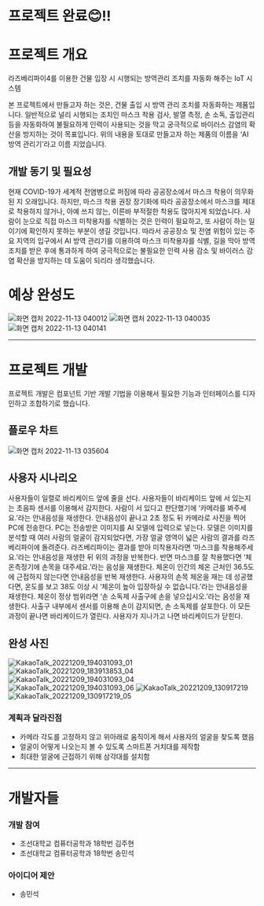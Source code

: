 # 프로젝트 완료😊!!

# 프로젝트 개요
라즈베리파이4를 이용한 건물 입장 시 시행되는 방역관리 조치를 자동화 해주는 IoT 시스템

본 프로젝트에서 만들고자 하는 것은, 건물 출입 시 방역 관리 조치를 자동화하는 제품입니다. 일반적으로 널리 시행되는 조치인 마스크 착용 검사, 발열 측정, 손 소독, 출입관리 등을 자동화하여 불필요하게 인력이 사용되는 것을 막고 궁극적으로 바이러스 감염의 확산을 방지하는 것이 목표입니다.
위의 내용을 토대로 만들고자 하는 제품의 이름을 ‘AI 방역 관리기’라고 이름 지었습니다.

## 개발 동기 및 필요성
현재 COVID-19가 세계적 전염병으로 퍼짐에 따라 공공장소에서 마스크 착용이 의무화된 지 오래입니다. 하지만, 마스크 착용 권장 장기화에 따라 공공장소에서 마스크를 제대로 착용하지 않거나, 아예 쓰지 않는, 이른바 부적절한 착용도 많아지게 되었습니다. 사람이 눈으로 직접 마스크 미착용자를 식별하는 것은 인력이 필요하고, 또 사람이 하는 일이기에 확인하지 못하는 부분이 생길 것입니다. 따라서 공공장소 및 전염 위험이 있는 주요 지역의 입구에서 AI 방역 관리기를 이용하여 마스크 미착용자를 식별, 길을 막아 방역 조치를 받은 후에 통과하게 하여 궁극적으로는 불필요한 인력 사용 감소 및 바이러스 감염 확산을 방지하는 데 도움이 되리라 생각했습니다.

# 예상 완성도
![화면 캡처 2022-11-13 040012](https://user-images.githubusercontent.com/88638058/201494700-30e55120-7574-482d-bb2e-2e4152e57884.png)
![화면 캡처 2022-11-13 040035](https://user-images.githubusercontent.com/88638058/201494731-09ee097b-9735-437b-a59f-e10c441a558c.png)
![화면 캡처 2022-11-13 040141](https://user-images.githubusercontent.com/88638058/201494734-e81519dc-ff2f-4c19-aba9-25c99604414a.png)


---

# 프로젝트 개발
프로젝트 개발은 컴포넌트 기반 개발 기법을 이용해서 필요한 기능과 인터페이스를 디자인하고 조합하기로 했습니다.

## 플로우 차트
![화면 캡처 2022-11-13 035604](https://user-images.githubusercontent.com/88638058/201494684-24d39b6b-4593-4d04-9083-da6ae3384c48.png)


## 사용자 시나리오
사용자들이 일렬로 바리케이드 앞에 줄을 선다. 사용자들이 바리케이드 앞에 서 있는지는 초음파 센서를 이용해서 감지한다. 사람이 서 있다고 판단했기에 ‘카메라를 봐주세요.’라는 안내음성을 재생한다. 안내음성이 끝나고 2초 정도 뒤 카메라로 사진을 찍어 PC에 전송한다. PC는 전송받은 이미지를 AI 모델에 입력으로 넣는다. 모델은 이미지를 분석할 때 여러 사람의 얼굴이 감지되었다면, 가장 얼굴 영역이 넓은 사람의 결과를 라즈베리파이에 돌려준다. 라즈베리파이는 결과를 받아 미착용자라면 ‘마스크를 착용해주세요.’라는 안내음성을 재생한 뒤 위의 과정을 반복한다. 반면 마스크를 잘 착용했다면 ‘체온측정기에 손목을 대주세요.’라는 음성을 재생한다. 체온이 인간의 체온 근처인 36.5도에 근접하지 않는다면 안내음성을 반복 재생한다. 사용자의 손목 체온을 재는 데 성공했다면, 온도를 보고 38도 이상 시 ‘체온이 높아 입장하실 수 없습니다.’라는 안내음성을 재생한다. 체온이 정상 범위라면 ‘손 소독제 사출구에 손을 넣으십시오.’라는 음성을 재생한다. 사출구 내부에서 센서를 이용해 손이 감지되면, 손 소독제를 살포한다. 이 모든 과정이 끝나면 바리케이드가 열린다. 사용자가 지나가고 나면 바리케이드가 닫힌다.

## 완성 사진
![KakaoTalk_20221209_194031093_01](https://user-images.githubusercontent.com/88638058/206710996-715f3f13-2b5e-4988-9ee2-9f616c6448b0.jpg)
![KakaoTalk_20221209_183913853_04](https://user-images.githubusercontent.com/88638058/206711035-e7becb69-e986-4c5c-a1b2-c8d6b3b33e4a.jpg)
![KakaoTalk_20221209_194031093_04](https://user-images.githubusercontent.com/88638058/206711254-f7919f27-a7f8-43b8-ad4f-8c6cd15b4ade.jpg)
![KakaoTalk_20221209_194031093_06](https://user-images.githubusercontent.com/88638058/206711262-20f0981f-5751-4e5a-b9d0-4d2ebb44fa23.jpg)
![KakaoTalk_20221209_130917219](https://user-images.githubusercontent.com/88638058/206711333-f940c9e4-9ae8-4576-84c8-8ff09ca465d3.jpg)
![KakaoTalk_20221209_130917219_05](https://user-images.githubusercontent.com/88638058/206711354-5dd01bb0-cdb1-4304-94ca-9235d2a98361.jpg)

### 계획과 달라진점
- 카메라 각도를 고정하지 않고 위아래로 움직이게 해서 사용자의 얼굴을 찾도록 했음
- 얼굴이 어떻게 나오는지 볼 수 있도록 스마트폰 거치대를 제작함
- 최대한 얼굴에 근접하기 위해 삼각대를 설치함

---

# 개발자들
### 개발 참여

- 조선대학교 컴퓨터공학과 18학번 김주현
- 조선대학교 컴퓨터공학과 18학번 송민석

### 아이디어 제안
- 송민석
